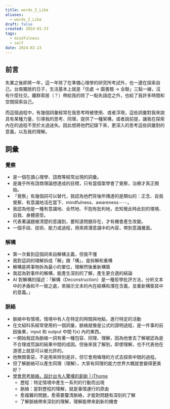```yaml
---
title: words_I_Like
aliases:
  - words_I_Like
draft: false
created: 2024-01-23
tags:
  - mindfulness
  - self
date: 2024-02-23
---
```

## 前言
失業之後即將一年，這一年除了在準備心理學的研究所考試外，也一邊在探索自己。台南獨居的日子，生活基本上就是「住處 → 圖書館 → 全聯」三點一線，沒有什麼社交。離群索居（？）帶給我的除了一點失語症之外，也給了我許多時間和空間探索自己。

而這個過程中，有幾個詞彙經常在我思考時被使用、或者浮現，這些詞彙對我來說具有某種力量，引導我的思考、同理，提供了一種架構，或者說前提，讓我在探索內在的過程不至於太過迷失。因此想將他們記錄下來，更深入的思考這些詞彙對的意義，以及我的理解。
## 詞彙
### 覺察
- 是一個在讀心理學、諮商等經常出現的詞彙。
- 是幾乎所有諮商理論想達成的目標，只有當個案學會了覺察，治療才真正開始。
- 「覺察」有幾個詞可以替代，我認為他們背後所傳達的是類似的：正念、自我覺察、有意識地活在當下、mindfulness、awareness⋯⋯。
- 我認為他是一種有意識地、全然地、不抱有批判地，去知覺此時此刻的環境、自我、身體感受。
- 代表著議題被清楚的意識到，要知道問題存在，才有機會產生改變。
- 一個手段、技術、能力或過程，用來將潛意識中的內容，帶到意識層面。
  
### 解構
- 第一次看到這個詞來自解構主義，但我不懂
- 我對這詞的理解拆成「解」跟「構」，是拆解和重構
- 解構是將事物拆為最小的單位，理解然後重新構築
- 我認為對事件的解構，能產生深刻的了解，產生更合適的結論
- AI 對解構的描述：「解構（Deconstruction）是一種哲學批評方法，分析文本中的矛盾和不一致之處，來揭示文本的內在結構和潛在含義，並重新構築其中的意義。」

### 脈絡
- 脈絡中有情境，情境中有人在特定的時間與地點，進行特定的活動
- 在文組科系經常使用的一個詞彙，脈絡就像是公式的證明過程，是一件事的前因後果，input 和 output 中間 f(x) 內的東西。
- 一開始我認為脈絡一詞有著一種包容、同理、理解，因為他會去了解被認為是不合理或荒誕的結果中間的成因。但後來我了解到，即使理解，也不代表他在道德上就是可以被允許的。
- 他無關善惡，不是用來辨別是非，但它會用條理的方式去探索中間的過程。
- 但了解脈絡可以產生同理（理解），大家有同理的能力世界大概就會變得更美好？
- [學會思考脈絡，設計出令人驚嘆的創新 | iThome](https://www.ithome.com.tw/article/70237)
	- 歷程：特定情境中產生一系列的行動而出現
	- 脈絡：是對歷程的理解，就是事情運行的原由
	- 愈複雜的問題，愈需要釐清脈絡，才能對問題有深刻的了解
	- 了解脈絡帶來深刻的理解，理解能帶來創新的機會
